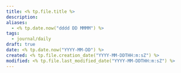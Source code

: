 ```yaml
---
title: <% tp.file.title %>
description: 
aliases:
  - <% tp.date.now("dddd DD MMMM") %>
tags:
  - journal/daily
draft: true
date: <% tp.date.now("YYYY-MM-DD") %>
created: <% tp.file.creation_date("YYYY-MM-DDTHH:m:sZ") %>
modified: <% tp.file.last_modified_date("YYYY-MM-DDTHH:m:sZ") %>
---
```

